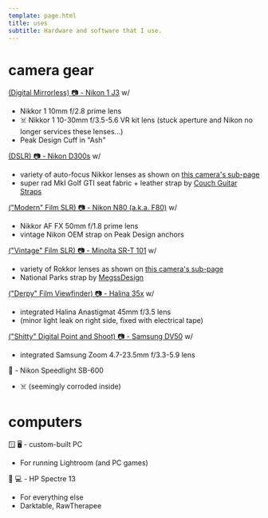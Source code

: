 ```yaml
---
template: page.html
title: uses
subtitle: Hardware and software that I use.
---
```


# camera gear

[(Digital Mirrorless) 📷 - Nikon 1 J3](/nikon-1-j3) w/

- Nikkor 1 10mm f/2.8 prime lens
- ☠️  Nikkor 1 10-30mm f/3.5-5.6 VR kit lens (stuck aperture and Nikon no longer services these lenses...)
- Peak Design Cuff in "Ash"

[(DSLR) 📷 - Nikon D300s](/nikon-d300s) w/

- variety of auto-focus Nikkor lenses as shown on [this camera's sub-page](/nikon-d300s)
- super rad MkI Golf GTI seat fabric + leather strap by [Couch Guitar Straps](https://www.etsy.com/shop/couchguitarstraps)

[("Modern" Film SLR) 📷 - Nikon N80 (a.k.a. F80)](/nikon-n80) w/

- Nikkor AF FX 50mm f/1.8 prime lens
- vintage Nikon OEM strap on Peak Design anchors

[("Vintage" Film SLR) 📷 - Minolta SR-T 101](/minolta-srt101) w/

- variety of Rokkor lenses as shown on [this camera's sub-page](/minolta-srt101)
- National Parks strap by [MegssDesign](https://www.etsy.com/shop/MegssDesign)

[("Derpy" Film Viewfinder) 📷 - Halina 35x](/halina-35x) w/

- integrated Halina Anastigmat 45mm f/3.5 lens
- (minor light leak on right side, fixed with electrical tape)

[("Shitty" Digital Point and Shoot) 📷 - Samsung DV50](/samsung-dv50) w/

- integrated Samsung Zoom 4.7-23.5mm f/3.3-5.9 lens

📸 - Nikon Speedlight SB-600

- ☠️ (seemingly corroded inside)


# computers

🪟 🖥️ - custom-built PC
- For running Lightroom (and PC games)

🐧 💻 - HP Spectre 13
- For everything else
- Darktable, RawTherapee
